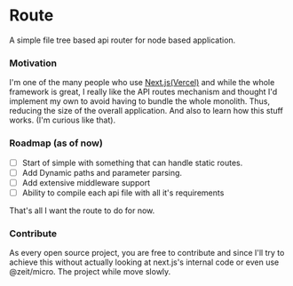 # Route

A simple file tree based api router for node based application.

### Motivation

I'm one of the many people who use [Next.js(Vercel)](https:github.com/vercel/next.js) and while the whole framework is great, I really like the API routes mechanism and thought I'd implement my own to avoid having to bundle the whole monolith. Thus, reducing the size of the overall application. And also to learn how this stuff works. (I'm curious like that).


### Roadmap (as of now)

- [ ] Start of simple with something that can handle static routes.
- [ ] Add Dynamic paths and parameter parsing.
- [ ] Add extensive middleware support
- [ ] Ability to compile each api file with all it's requirements

That's all I want the route to do for now.


### Contribute
As every open source project, you are free to contribute and since I'll try to achieve this without actually looking at next.js's internal code or even use @zeit/micro. The project while move slowly.
